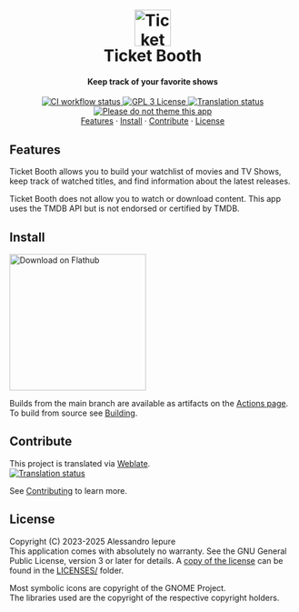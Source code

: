 <!--
Copyright (C) 2023 Alessandro Iepure

SPDX-License-Identifier: GPL-3.0-or-later
-->

<div align="center">
  <h1><img src="./data/icons/hicolor/scalable/apps/me.iepure.Ticketbooth.svg" height="64" alt="Ticket Booth Icon"/><br>Ticket Booth</h1>
  <h4>Keep track of your favorite shows</h4>
</div>
<div align="center">
  <a href="https://github.com/aleiepure/ticketbooth/actions/workflows/build-x86.yaml" title="Build Flatpak status">
    <img src="https://github.com/aleiepure/ticketbooth/actions/workflows/build-x86.yaml/badge.svg" alt="CI workflow status"/>
  </a>
  <a href="https://github.com/aleiepure/ticketbooth/blob/main/LICENSES/GPL-3.0-or-later.txt" title="GPL-3 License">
    <img src="https://img.shields.io/badge/License-GPL--3.0-blue.svg" alt="GPL 3 License">
  </a>
  <a href="https://hosted.weblate.org/engage/ticket-booth/">
    <img src="https://hosted.weblate.org/widget/ticket-booth/svg-badge.svg" alt="Translation status" />
  </a>
  <a href="https://stopthemingmy.app" title="Please do not theme this app">
    <img src="https://stopthemingmy.app/badge.svg" alt="Please do not theme this app"/>
  </a>
  <br />
  <a href="#features">Features</a> ·
  <a href="#install">Install</a> ·
  <a href="#contribute">Contribute</a> ·
  <a href="#license">License</a>
</div>

## Features

Ticket Booth allows you to build your watchlist of movies and TV Shows, keep track of watched titles, and find information about the latest releases.

Ticket Booth does not allow you to watch or download content.
This app uses the TMDB API but is not endorsed or certified by TMDB.

## Install

<a href='https://flathub.org/apps/me.iepure.Ticketbooth'>
  <img width='240' alt='Download on Flathub' src='https://dl.flathub.org/assets/badges/flathub-badge-en.png'/>
</a> <br>

Builds from the main branch are available as artifacts on the [Actions page](https://github.com/aleiepure/ticketbooth/actions).\
To build from source see [Building](./CONTRIBUTING.md#building).

## Contribute

This project is translated via [Weblate](https://hosted.weblate.org/engage/ticket-booth/). \
<a href="https://hosted.weblate.org/engage/ticket-booth/">
  <img src="https://hosted.weblate.org/widget/ticket-booth/horizontal-auto.svg" alt="Translation status" />
</a>

See [Contributing](./CONTRIBUTING.md) to learn more.

## License

Copyright (C) 2023-2025 Alessandro Iepure\
This application comes with absolutely no warranty. See the GNU General Public
License, version 3 or later for details. A [copy of the license](./LICENSES/GPL-3.0-or-later.txt)
can be found in the [LICENSES/](./LICENSES/) folder.

Most symbolic icons are copyright of the GNOME Project.\
The libraries used are the copyright of the respective copyright holders.
